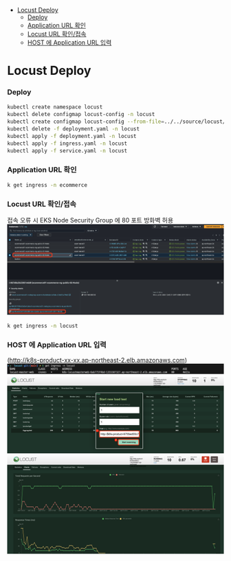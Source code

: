 - [Locust Deploy](#locust-deploy)
    - [Deploy](#deploy)
    - [Application URL 확인](#application-url-확인)
    - [Locust URL 확인/접속](#locust-url-확인접속)
    - [HOST 에 Application URL 입력](#host-에-application-url-입력)


# Locust Deploy

### Deploy
```bash
kubectl create namespace locust
kubectl delete configmap locust-config -n locust
kubectl create configmap locust-config --from-file=../../source/locust/locust-tasks/configs -n locust
kubectl delete -f deployment.yaml -n locust
kubectl apply -f deployment.yaml -n locust
kubectl apply -f ingress.yaml -n locust
kubectl apply -f service.yaml -n locust
```

### Application URL 확인
```bash
k get ingress -n ecommerce
```

### Locust URL 확인/접속
접속 오류 시 EKS Node Security Group 에 80 포트 방화벽 허용
![](2024-07-25-11-24-35.png)
```bash
k get ingress -n locust
```


### HOST 에 Application URL 입력 
(http://k8s-product-xx-xx.ap-northeast-2.elb.amazonaws.com)
![](2024-07-25-11-19-55.png)
![](2024-07-25-11-22-51.png)
![](2024-07-25-11-23-09.png)